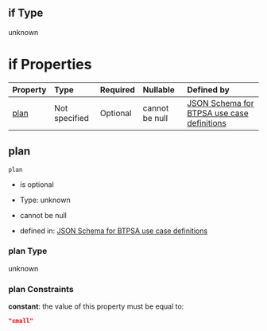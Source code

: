 ## if Type

unknown

# if Properties

| Property      | Type          | Required | Nullable       | Defined by                                                                                                                                                                                                                                  |
| :------------ | :------------ | :------- | :------------- | :------------------------------------------------------------------------------------------------------------------------------------------------------------------------------------------------------------------------------------------ |
| [plan](#plan) | Not specified | Optional | cannot be null | [JSON Schema for BTPSA use case definitions](btpsa-usecase-properties-services-items-allof-1-then-allof-95-then-allof-2-if-properties-plan.md "undefined#/properties/services/items/allOf/1/then/allOf/95/then/allOf/2/if/properties/plan") |

## plan



`plan`

*   is optional

*   Type: unknown

*   cannot be null

*   defined in: [JSON Schema for BTPSA use case definitions](btpsa-usecase-properties-services-items-allof-1-then-allof-95-then-allof-2-if-properties-plan.md "undefined#/properties/services/items/allOf/1/then/allOf/95/then/allOf/2/if/properties/plan")

### plan Type

unknown

### plan Constraints

**constant**: the value of this property must be equal to:

```json
"small"
```
